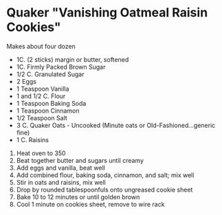 Quaker "Vanishing Oatmeal Raisin Cookies"
=========================================

Makes about four dozen

* 1C. (2 sticks) margin or butter, softened
* 1C. Firmly Packed Brown Sugar
* 1/2 C. Granulated Sugar
* 2 Eggs
* 1 Teaspoon Vanilla
* 1 and 1/2 C. Flour
* 1 Teaspoon Baking Soda
* 1 Teaspoon Cinnamon
* 1/2 Teaspoon Salt
* 3 C. Quaker Oats - Uncooked (Minute oats or Old-Fashioned...generic fine)
* 1 C. Raisins

1. Heat oven to 350
2. Beat together butter and sugars until creamy
3. Add eggs and vanilla, beat well
4. Add combined flour, baking soda, cinnamon, and salt; mix well
5. Stir in oats and raisins, mix well
6. Drop by rounded tablespoonfuls onto ungreased cookie sheet
7. Bake 10 to 12 minutes or until golden brown
8. Cool 1 minute on cookies sheet, remove to wire rack

